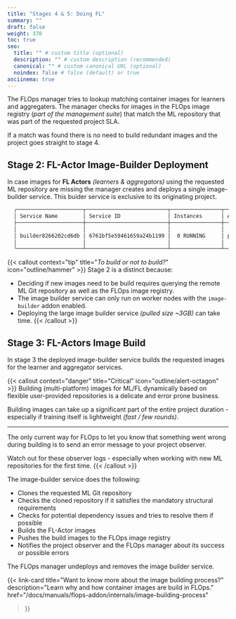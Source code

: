 ```yaml
---
title: "Stages 4 & 5: Doing FL"
summary: ""
draft: false
weight: 370
toc: true
seo:
  title: "" # custom title (optional)
  description: "" # custom description (recommended)
  canonical: "" # custom canonical URL (optional)
  noindex: false # false (default) or true
asciinema: true
---
```


The FLOps manager tries to lookup matching container images for learners and aggregaters.
The manager checks for images in the FLOps image registry (*part of the management suite*) that match the ML repository that was part of the requested project SLA. 

If a match was found there is no need to build redundant images and the project goes straight to stage 4.

## Stage 2: FL-Actor Image-Builder Deployment

In case images for **FL Actors** *(learners & aggregators)* using the requested ML repository are missing the manager creates and deploys a single image-builder service.
This buider service is exclusive to its originating project.

```bash
  ╭─────────────────────┬──────────────────────────┬────────────────┬──────────────────┬──────────────────────────╮     
  │ Service Name        │ Service ID               │ Instances      │ App Name         │ App ID                   │     
  ├─────────────────────┼──────────────────────────┼────────────────┼──────────────────┼──────────────────────────┤     
  │                     │                          │                │                  │                          │     
  │ builder8266202cd6db │ 6761bf5e59461659a24b1199 │  0 RUNNING     │ projc3fd78f56b75 │ 6761bf5d59461659a24b1197 │      
  │                     │                          │                │                  │                          │     
  ╰─────────────────────┴──────────────────────────┴────────────────┴──────────────────┴──────────────────────────╯     
```

{{< callout context="tip" title="*To build or not to build?*" icon="outline/hammer" >}}
  Stage 2 is a distinct because:
  - Deciding if new images need to be build requires querying the remote ML Git repository as well as the FLOps image registry.
  - The image builder service can only run on worker nodes with the `image-builder` addon enabled.
  - Deploying the large image builder service *(pulled size ~3GB)* can take time.
{{< /callout >}}

## Stage 3: FL-Actors Image Build

In stage 3 the deployed image-builder service builds the requested images for the learner and aggregator services.

{{< callout context="danger" title="Critical" icon="outline/alert-octagon" >}}
  Building (multi-platform) images for ML/FL dynamically based on flexible user-provided repositories is a delicate and error prone business.

  Building images can take up a significant part of the entire project duration - especially if training itself is lightweight *(fast / few rounds)*.

  ---

  The only current way for FLOps to let you know that something went wrong during building is to send an error message to your project observer.

  Watch out for these observer logs - especially when working with new ML repositories for the first time. 
{{< /callout >}}

The image-builder service does the following:
- Clones the requested ML Git repository
- Checks the cloned repository if it satisfies the mandatory structural requirements 
- Checks for potential dependency issues and tries to resolve them if possible
- Builds the FL-Actor images
- Pushes the build images to the FLOps image registry
- Notifies the project observer and the FLOps manager about its success or possible errors

The FLOps manager undeploys and removes the image builder service.

{{< link-card
  title="Want to know more about the image building process?"
  description="Learn why and how container images are build in FLOps." 
  href="/docs/manuals/flops-addon/internals/image-building-process"
>}}

